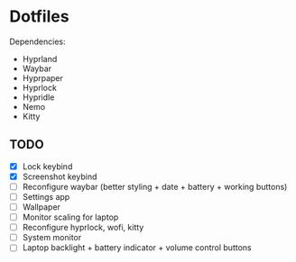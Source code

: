 # Dotfiles

Dependencies:
- Hyprland
- Waybar
- Hyprpaper
- Hyprlock
- Hypridle
- Nemo
- Kitty

## TODO
- [x] Lock keybind
- [x] Screenshot keybind
- [ ] Reconfigure waybar (better styling + date + battery + working buttons)
- [ ] Settings app
- [ ] Wallpaper
- [ ] Monitor scaling for laptop
- [ ] Reconfigure hyprlock, wofi, kitty
- [ ] System monitor
- [ ] Laptop backlight + battery indicator + volume control buttons
